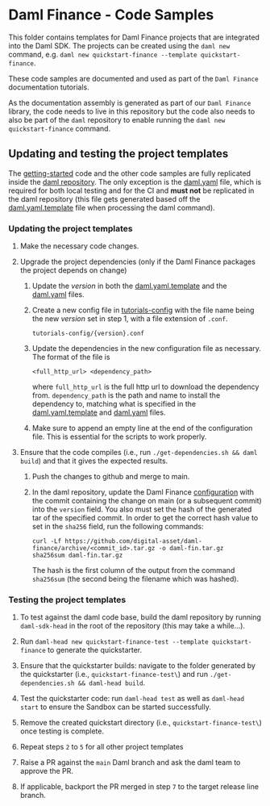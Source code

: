 # Daml Finance - Code Samples

This folder contains templates for Daml Finance projects that are integrated into the Daml SDK.
The projects can be created using the `daml new` command, e.g.
`daml new quickstart-finance --template quickstart-finance`.

These code samples are documented and used as part of the `Daml Finance` documentation tutorials.

As the documentation assembly is generated as part of our `Daml Finance` library, the code needs to
live in this repository but the code also needs to also be part of the `daml` repository to enable
running the `daml new quickstart-finance` command.

## Updating and testing the project templates

The [getting-started](getting-started/) code and the other code samples are fully replicated
inside the
[daml repository](https://github.com/digital-asset/daml/blob/main/templates/BUILD.bazel#L113).
The only exception is the [daml.yaml](getting-started/daml.yaml) file, which is required for both
local testing and for the CI and **must not** be replicated in the daml repository (this file gets
generated based off the [daml.yaml.template](getting-started/daml.yaml.template) file when
processing the daml command).

### Updating the project templates

1. Make the necessary code changes.

2. Upgrade the project dependencies (only if the Daml Finance packages the
   project depends on change)

   1. Update the *version* in both the [daml.yaml.template](getting-started/daml.yaml.template) and
      the [daml.yaml](getting-started/daml.yaml) files.

   2. Create a new config file in [tutorials-config](tutorials-config/) with the file name
      being the new *version* set in step 1, with a file extension of `.conf`.

      ```{}
      tutorials-config/{version}.conf
      ```

   3. Update the dependencies in the new configuration file as necessary. The format of the file is

      ```{}
      <full_http_url> <dependency_path>
      ```

      where `full_http_url` is the full http url to download the dependency from. `dependency_path`
      is the path and name to install the dependency to, matching what is specified in the
      [daml.yaml.template](getting-started/daml.yaml.template) and
      [daml.yaml](getting-started/daml.yaml) files.

   4. Make sure to append an empty line at the end of the configuration file. This is essential for
      the scripts to work properly.

3. Ensure that the code compiles (i.e., run `./get-dependencies.sh && daml build`) and that it gives
the expected results.

   1. Push the changes to github and merge to main.

   2. In the daml repository, update the Daml Finance
      [configuration](https://github.com/digital-asset/daml/tree/main/daml_finance_dep.bzl)
      with the commit containing the change on main (or a subsequent commit) into the `version`
      field. You also must set the hash of the generated tar of the specified commit. In order to
      get the correct hash value to set in the `sha256` field, run the following commands:

      ```shell
      curl -Lf https://github.com/digital-asset/daml-finance/archive/<commit_id>.tar.gz -o daml-fin.tar.gz
      sha256sum daml-fin.tar.gz
      ```

      The hash is the first column of the output from the command `sha256sum` (the second being the
      filename which was hashed).

### Testing the project templates

1. To test against the daml code base, build the daml repository by running `daml-sdk-head` in the
   root of the repository (this may take a while...).

2. Run `daml-head new quickstart-finance-test --template quickstart-finance` to generate the
   quickstarter.

3. Ensure that the quickstarter builds: navigate to the folder generated by the quickstarter
   (i.e., `quickstart-finance-test\`) and run `./get-dependencies.sh && daml-head build`.

4. Test the quickstarter code: run `daml-head test` as well as `daml-head start` to ensure the
   Sandbox can be started successfully.

5. Remove the created quickstart directory (i.e., `quickstart-finance-test\`) once testing is
   complete.

6. Repeat steps `2` to `5` for all other project templates

7. Raise a PR against the `main` Daml branch and ask the daml team to approve the PR.

8. If applicable, backport the PR merged in step `7` to the target release line branch.
